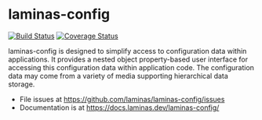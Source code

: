 # laminas-config

[![Build Status](https://travis-ci.org/laminas/laminas-config.svg?branch=master)](https://travis-ci.org/laminas/laminas-config)
[![Coverage Status](https://coveralls.io/repos/github/laminas/laminas-config/badge.svg?branch=master)](https://coveralls.io/github/laminas/laminas-config?branch=master)

laminas-config is designed to simplify access to configuration data within
applications. It provides a nested object property-based user interface for
accessing this configuration data within application code. The configuration
data may come from a variety of media supporting hierarchical data storage.

- File issues at https://github.com/laminas/laminas-config/issues
- Documentation is at https://docs.laminas.dev/laminas-config/
